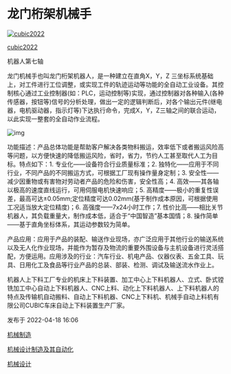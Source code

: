 # 龙门桁架机械手

[![cubic2022](https://picx.zhimg.com/v2-eb3c6ff5968058c4538489b1f2d0be5d_l.jpg?source=172ae18b)](https://www.zhihu.com/people/feng-shi-die-da-jiu)

[cubic2022](https://www.zhihu.com/people/feng-shi-die-da-jiu)

机器人第七轴

龙门机械手也叫龙门桁架机器人，是一种建立在直角X，Y，Z 三坐标系统基础上，对工件进行工位调整，或实现工件的轨迹运动等功能的全自动工业设备。其控制核心通过工业控制器(如：PLC，运动控制等)实现，通过控制器对各种输入(各种传感器，按钮等)信号的分析处理，做出一定的逻辑判断后，对各个输出元件(继电器，电机驱动器，指示灯等)下达执行命令，完成X，Y，Z三轴之间的联合运动，以此实现一整套的全自动作业流程。

![img](https://pic4.zhimg.com/80/v2-7a9217ea1dd3a8cdae0a3cb7bd464ee3_720w.webp)



功能描述：产品总体功能是帮助客户解决各类物料搬运，效率低下或者搬运风险高等问题，以方便快速的降低搬运风险，省时，省力，节约人工甚至取代人工为目标。特点如下：1. 专业化——设备符合行业质量标准；2. 独特化——应用于不同行业，不同产品的不同搬运方式，可根据工厂现有操作量身定制；3. 安全性——减少因重物或有害物对劳动者产品的危险和伤害，安全性高；4. 高效——其各轴以极高的速度直线运行，可用伺服电机快速响应；5. 高精度——极小的重复性误差，最高可达±0.05mm;定位精度可达0.02mm(基于制作成本原因，可根据使用工况适当放大定位精度)；6. 高强度——7x24小时工作；7. 性价比高——相比关节机器人，其负载重量大，制作成本低，适合于“中国智造”基本国情；8. 操作简单——基于直角坐标体系，其运动参数较为简单。

产品应用：应用于产品的装配、输送作业现场，亦广泛应用于其他行业的输送系统以及无人化作业现场，并能作为暂存及物流的重要外围设备与主机设备进行灵活搭配，方便运用。应用涉及的行业：汽车行业、机电产品、仪器仪表、五金工具、玩具、日用化工及食品等行业产品的总装、部装、检测、调试及输送流水作业上。

机器人上下料工厂专业的机床上下料装置、加工中心上下料机器人、立式、卧式镗铣加工中心自动上下料机器人、CNC上料、动化上下料机器人、上下料机器人的特点及传输机自动搬料、自动上下料机器、CNC上下料机、机械手自动上料机有限公司CUBIC车床自动上下料装置生产厂家。

发布于 2022-04-18 16:06

[机械制造](https://www.zhihu.com/topic/19586285)

[机械设计制造及其自动化](https://www.zhihu.com/topic/19792558)

[机械设计](https://www.zhihu.com/topic/19589176)